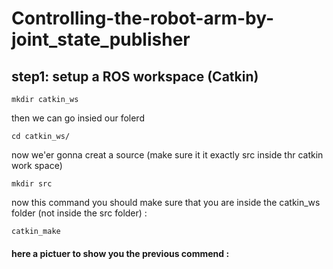 # Controlling-the-robot-arm-by-joint_state_publisher

## step1: setup a ROS workspace (Catkin)
```
mkdir catkin_ws
```

then we can go insied our folerd 
```
cd catkin_ws/
```

now we'er gonna creat a source (make sure it it exactly src inside thr catkin work space)
```
mkdir src
```

now this command you should make sure that you are inside the catkin_ws folder (not inside the src folder) :
```
catkin_make
```
#### here a pictuer to show you the previous commend :
